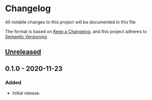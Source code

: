 # Changelog
All notable changes to this project will be documented in this file.

The format is based on [Keep a Changelog](https://keepachangelog.com/en/1.0.0/),
and this project adheres to [Semantic Versioning](https://semver.org/spec/v2.0.0.html).

## [Unreleased]

## 0.1.0 - 2020-11-23
### Added
* Initial release.

[Unreleased]: https://github.com/wearerequired/required-tobii/compare/0.1.0...HEAD
[0.1.0]: https://github.com/wearerequired/required-tobii/compare/3ea56e441b7993f77654f60d9d8d5322febd4957...0.1.0.
